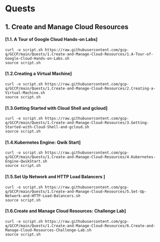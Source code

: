# Quests

## 1. Create and Manage Cloud Resources

#### [1.1. A Tour of Google Cloud Hands-on Labs]
```
curl -o script.sh https://raw.githubusercontent.com/gcp-q/GCCP/main/Quests/1.Create-and-Manage-Cloud-Resources/1.A-Tour-of-Google-Cloud-Hands-on-Labs.sh
source script.sh

```

#### [1.2.Creating a Virtual Machine]
```
curl -o script.sh https://raw.githubusercontent.com/gcp-q/GCCP/main/Quests/1.Create-and-Manage-Cloud-Resources/2.Creating-a-Virtual-Machine.sh
source script.sh

```

#### [1.3.Getting Started with Cloud Shell and gcloud]
```
curl -o script.sh https://raw.githubusercontent.com/gcp-q/GCCP/main/Quests/1.Create-and-Manage-Cloud-Resources/3.Getting-Started-with-Cloud-Shell-and-gcloud.sh
source script.sh

```

#### [1.4.Kubernetes Engine: Qwik Start]
```
curl -o script.sh https://raw.githubusercontent.com/gcp-q/GCCP/main/Quests/1.Create-and-Manage-Cloud-Resources/4.Kubernetes-Engine-QwikStart.sh
source script.sh
```

#### [1.5.Set Up Network and HTTP Load Balancers  ]
```
curl -o script.sh https://raw.githubusercontent.com/gcp-q/GCCP/main/Quests/1.Create-and-Manage-Cloud-Resources/5.Set-Up-Network-and-HTTP-Load-Balancers.sh
source script.sh

```

#### [1.6.Create and Manage Cloud Resources: Challenge Lab]
```
curl -o script.sh https://raw.githubusercontent.com/gcp-q/GCCP/main/Quests/1.Create-and-Manage-Cloud-Resources/6.Create-and-Manage-Cloud-Resources-Challenge-Lab.sh
source script.sh

```
